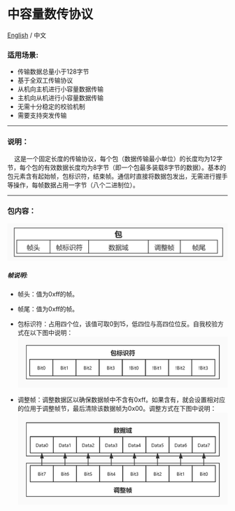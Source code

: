 # 中容量数传协议

[English](https://github.com/ZhuYanzhen1/CDTP/blob/master/Mid%20Capacity/README.md) / 中文

### 适用场景:

+ 传输数据总量小于128字节
+ 基于全双工传输协议
+ 从机向主机进行小容量数据传输
+ 主机向从机进行小容量数据传输
+ 无需十分稳定的校验机制
+ 需要支持突发传输

***

### 说明：

&nbsp;&nbsp;&nbsp;&nbsp;这是一个固定长度的传输协议，每个包（数据传输最小单位）的长度均为12字节，每个包的有效数据长度均为8字节（即一个包最多装载8字节的数据）。基本的包元素含有起始帧，包标识符，结束帧。通信时直接将数据包发出，无需进行握手等操作，每帧数据占用一字节（八个二进制位）。

***

### 包内容：

![Package_Contents](https://raw.githubusercontent.com/ZhuYanzhen1/CDTP/master/image/Package%20Contents_cn.jpg)

##### 帧说明:

+ 帧头：值为0xff的帧。
+ 帧尾：值为0xff的帧。
+ 包标识符：占用四个位，该值可取0到15，低四位与高四位位反。自我校验方式在以下图中说明：
  ![PID_Frame](https://raw.githubusercontent.com/ZhuYanzhen1/CDTP/master/image/PID%20Frame_cn.jpg)

+ 调整帧：调整数据区以确保数据帧中不含有0xff。如果含有，就会设置相对应的位用于调整帧节，最后清除该数据帧为0x00。调整方式在下图中说明：
  ![Adjust_Frame](https://raw.githubusercontent.com/ZhuYanzhen1/CDTP/master/image/Adjust%20Frame_cn.jpg)
